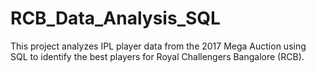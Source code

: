 # RCB_Data_Analysis_SQL
This project analyzes IPL player data from the 2017 Mega Auction using SQL to identify the best players for Royal Challengers Bangalore (RCB).
